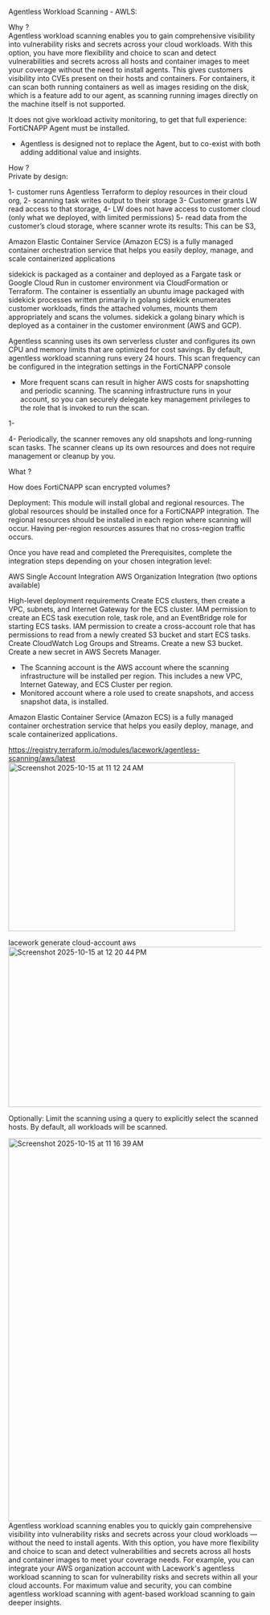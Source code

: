 Agentless Workload Scanning - AWLS:

Why ?  
Agentless workload scanning enables you to gain comprehensive visibility into vulnerability risks and secrets across your cloud workloads.
With this option, you have more flexibility and choice to scan and detect vulnerabilities and secrets across all hosts and container images to meet your coverage  without the need to install agents.
This gives customers visibility into CVEs present on their hosts and containers. For containers, it can scan both running containers as well as images residing on the disk,  which is a feature add to our agent, as scanning running images directly on the machine itself is not supported. 

It does not give workload activity monitoring, to get that full experience: FortiCNAPP Agent must be installed.
- Agentless is designed not to replace the Agent, but to co-exist with both adding additional value and insights. 

How ?  
Private by design:

1- customer runs Agentless Terraform to deploy resources in their cloud org,
2- scanning task writes output to their storage
3- Customer grants LW read access to that storage,
4- LW does not have access to customer cloud (only what we deployed, with limited permissions)
5- read data from the customer’s cloud storage, where scanner wrote its results: This can be S3, 




Amazon Elastic Container Service (Amazon ECS) is a fully managed container orchestration service that helps you easily deploy, manage, and scale containerized applications

sidekick is packaged as a container and deployed as a Fargate task or Google Cloud Run in customer environment via CloudFormation or Terraform. The container is essentially an ubuntu image packaged with sidekick  processes written primarily in golang
sidekick enumerates customer workloads, finds the attached volumes, mounts them appropriately and scans the volumes.
sidekick a golang binary which is deployed as a container in the customer environment (AWS and GCP). 

Agentless scanning uses its own serverless cluster and configures its own CPU and memory limits that are optimized for cost savings.
By default, agentless workload scanning runs every 24 hours. This scan frequency can be configured in the integration settings in the FortiCNAPP console
- More frequent scans can result in higher AWS costs for snapshotting and periodic scanning.
The scanning infrastructure runs in your account, so you can securely delegate key management privileges to the role that is invoked to run the scan.

1-


4- Periodically, the scanner removes any old snapshots and long-running scan tasks. The scanner cleans up its own resources and does not require management or cleanup by you.

What ?





How does  FortiCNAPP scan encrypted volumes?




Deployment:
This module will install global and regional resources. 
The global resources should be installed once for a  FortiCNAPP integration. 
The regional resources should be installed in each region where scanning will occur. Having per-region resources assures that no cross-region traffic occurs.


Once you have read and completed the Prerequisites, complete the integration steps depending on your chosen integration level:

AWS Single Account Integration
AWS Organization Integration (two options available)



High-level deployment requirements
Create ECS clusters, then create a VPC, subnets, and Internet Gateway for the ECS cluster.
IAM permission to create an ECS task execution role, task role, and an EventBridge role for starting ECS tasks.
IAM permission to create a cross-account role that has permissions to read from a newly created S3 bucket and start ECS tasks.
Create CloudWatch Log Groups and Streams.
Create a new S3 bucket.
Create a new secret in AWS Secrets Manager.


- The Scanning account is the AWS account where the scanning infrastructure will be installed per region.
This includes a new VPC, Internet Gateway, and ECS Cluster per region.
- Monitored account where a role used to create snapshots, and access snapshot data, is installed.

Amazon Elastic Container Service (Amazon ECS) is a fully managed container orchestration service that helps you easily deploy, manage, and scale containerized applications.


https://registry.terraform.io/modules/lacework/agentless-scanning/aws/latest
<img width="451" height="336" alt="Screenshot 2025-10-15 at 11 12 24 AM" src="https://github.com/user-attachments/assets/95dbc81c-8c8e-48e2-9bd7-f38e53f85a76" />





lacework generate cloud-account aws  
<img width="654" height="319" alt="Screenshot 2025-10-15 at 12 20 44 PM" src="https://github.com/user-attachments/assets/b8b6638d-1317-439b-863a-4f02a8d6928f" />


Optionally: 
Limit the scanning using a query to explicitly select the scanned hosts. By default, all workloads will be scanned.



<img width="753" height="763" alt="Screenshot 2025-10-15 at 11 16 39 AM" src="https://github.com/user-attachments/assets/2e7ed061-1e2c-4dbd-b414-e335992ab14e" />Agentless workload scanning enables you to quickly gain comprehensive visibility into vulnerability risks and secrets across your cloud workloads — without the need to install agents. With this option, you have more flexibility and choice to scan and detect vulnerabilities and secrets across all hosts and container images to meet your coverage needs. For example, you can integrate your AWS organization account with Lacework's agentless workload scanning to scan for vulnerability risks and secrets within all your cloud accounts. For maximum value and security, you can combine agentless workload scanning with agent-based workload scanning to gain deeper insights.

